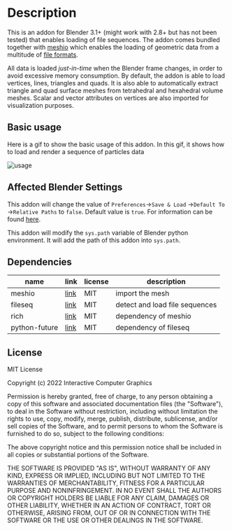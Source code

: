# Description

This is an addon for Blender 3.1+ (might work with 2.8+ but has not been tested) that enables loading of file sequences. The addon comes bundled together with [meshio](https://github.com/nschloe/meshio) which enables the loading of geometric data from a multitude of [file formats](./format.md).

All data is loaded *just-in-time* when the Blender frame changes, in order to avoid excessive memory consumption. By default, the addon is able to load vertices, lines, triangles and quads. It is also able to automatically extract triangle and quad surface meshes from tetrahedral and hexahedral volume meshes. Scalar and vector attributes on vertices are also imported for visualization purposes. 

## Basic usage

Here is a gif to show the basic usage of this addon. In this gif, it shows how to load and render a sequence of particles data

![usage](../images/usage.gif)

## Affected Blender Settings

This addon will change the value of `Preferences`->`Save & Load` ->`Default To` ->`Relative Paths` to `false`. Default value is `true`. For information can be found [here](https://docs.blender.org/manual/en/latest/editors/preferences/save_load.html#blend-files).

This addon will modify the `sys.path` variable of Blender python environment. It will add the path of this addon into `sys.path`.


## Dependencies

|name | link | license| description|
|---|---|---|---|
|meshio | [link](https://github.com/nschloe/meshio) | MIT| import the mesh|
|fileseq | [link](https://github.com/justinfx/fileseq) | MIT | detect and load file sequences|
| rich | [link](https://github.com/Textualize/rich) | MIT| dependency of meshio |
| python-future | [link](https://github.com/PythonCharmers/python-future) | MIT|  dependency of fileseq|

## License

MIT License

Copyright (c) 2022 Interactive Computer Graphics 

Permission is hereby granted, free of charge, to any person obtaining a copy
of this software and associated documentation files (the "Software"), to deal
in the Software without restriction, including without limitation the rights
to use, copy, modify, merge, publish, distribute, sublicense, and/or sell
copies of the Software, and to permit persons to whom the Software is
furnished to do so, subject to the following conditions:

The above copyright notice and this permission notice shall be included in all
copies or substantial portions of the Software.

THE SOFTWARE IS PROVIDED "AS IS", WITHOUT WARRANTY OF ANY KIND, EXPRESS OR
IMPLIED, INCLUDING BUT NOT LIMITED TO THE WARRANTIES OF MERCHANTABILITY,
FITNESS FOR A PARTICULAR PURPOSE AND NONINFRINGEMENT. IN NO EVENT SHALL THE
AUTHORS OR COPYRIGHT HOLDERS BE LIABLE FOR ANY CLAIM, DAMAGES OR OTHER
LIABILITY, WHETHER IN AN ACTION OF CONTRACT, TORT OR OTHERWISE, ARISING FROM,
OUT OF OR IN CONNECTION WITH THE SOFTWARE OR THE USE OR OTHER DEALINGS IN THE
SOFTWARE.